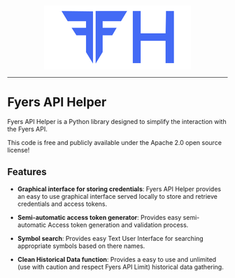 <div style="text-align: center;">
    <img src="images/config_logo.svg" />
</div>

----

# Fyers API Helper

Fyers API Helper is a Python library designed to simplify the interaction with the Fyers API.

This code is free and publicly available under the Apache 2.0 open source license!

## Features

- **Graphical interface for storing credentials**: Fyers API Helper provides an easy to use graphical interface served locally to store and retrieve credentials and access tokens.

- **Semi-automatic access token generator**: Provides easy semi-automatic Access token generation and validation process.

- **Symbol search**: Provides easy Text User Interface for searching appropriate symbols based on there names.

- **Clean Historical Data function**: Provides a easy to use and unlimited (use with caution and respect Fyers API Limit) historical data gathering.
 
